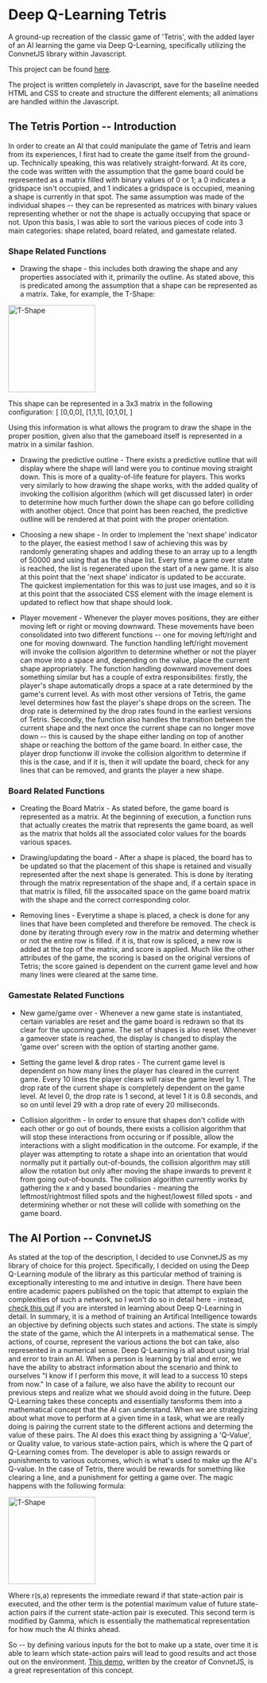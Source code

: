 # Deep Q-Learning Tetris
A ground-up recreation of the classic game of 'Tetris', with the added layer of an AI learning the game via Deep Q-Learning, specifically utilizing the ConvnetJS library within Javascript.

This project can be found [here](https://www.projects.ryleygg.com/tetris/).

The project is written completely in Javascript, save for the baseline needed HTML and CSS to create and structure the different elements; all animations are handled within the Javascript.


## The Tetris Portion -- Introduction

In order to create an AI that could manipulate the game of Tetris and learn from its experiences, I first had to create the game itself from the ground-up. Technically speaking, this was relatively straight-forward. At its core, the code was written with the assumption that the game board could be represented as a matrix filled with binary values of 0 or 1; a 0 indicates a gridspace isn't occupied, and 1 indicates a gridspace is occupied, meaning a shape is currently in that spot. The same assumption was made of the individual shapes -- they can be represented as matrices with binary values representing whether or not the shape is actually occupying that space or not. Upon this basis, I was able to sort the various pieces of code into 3 main categories: shape related, board related, and gamestate related. 

### Shape Related Functions

* Drawing the shape - this includes both drawing the shape and any properties associated with it, primarily the outline. As stated above, this is predicated among the assumption that a shape can be represented as a matrix. Take, for example, the T-Shape: 

<img src="https://vice-images.vice.com/images/content-images/2016/05/18/tetris-the-movie-vgtrn-body-image-1463571891.png" width="175" alt='T-Shape'>

This shape can be represented in a 3x3 matrix in the following configuration:
[
[0,0,0],
[1,1,1],
[0,1,0],
]

Using this information is what allows the program to draw the shape in the proper position, given also that the gameboard itself is represented in a matrix in a similar fashion.

* Drawing the predictive outline - There exists a predictive outline that will display where the shape will land were you to continue moving straight down. This is more of a quality-of-life feature for players. This works very similarly to how drawing the shape works, with the added quality of invoking the collision algorithm (which will get discussed later) in order to determine how much further down the shape can go before colliding with another object. Once that point has been reached, the predictive outline will be rendered at that point with the proper orientation.

* Choosing a new shape - In order to implement the 'next shape' indicator to the player, the easiest method I saw of achieving this was by randomly generating shapes and adding these to an array up to a length of 50000 and using that as the shape list. Every time a game over state is reached, the list is regenerated upon the start of a new game. It is also at this point that the 'next shape' indicator is updated to be accurate. The quickest implementation for this was to just use images, and so it is at this point that the associated CSS element with the image element is updated to reflect how that shape should look.

* Player movement - Whenever the player moves positions, they are either moving left or right or moving downward. These movements have been consolidated into two different functions -- one for moving left/right and one for moving downward. The function handling left/right movement will invoke the collision algorithm to determine whether or not the player can move into a space and, depending on the value, place the current shape appropriately. The function handling downward movement does something similar but has a couple of extra responsibilites: firstly, the player's shape automatically drops a space at a rate determined by the game's current level. As with most other versions of Tetris, the game level determines how fast the player's shape drops on the screen. The drop rate is determined by the drop rates found in the earliest versions of Tetris. Secondly, the function also handles the transition between the current shape and the next once the current shape can no longer move down -- this is caused by the shape either landing on top of another shape or reaching the bottom of the game board. In either case, the player drop functionw ill invoke the collision algorithm to determine if this is the case, and if it is, then it will update the board, check for any lines that can be removed, and grants the player a new shape.

### Board Related Functions

* Creating the Board Matrix - As stated before, the game board is represented as a matrix. At the beginning of execution, a function runs that actually creates the matrix that represents the game board, as well as the matrix that holds all the associated color values for the boards various spaces.

* Drawing/updating the board - After a shape is placed, the board has to be updated so that the placement of this shape is retained and visually represented after the next shape is generated. This is done by iterating through the matrix representation of the shape and, if a certain space in that matrix is filled, fill the assocaited space on the game board matrix with the shape and the correct corresponding color.

* Removing lines - Everytime a shape is placed, a check is done for any lines that have been completed and therefore be removed. The check is done by iterating through every row in the matrix and determing whether or not the entire row is filled. if it is, that row is spliced, a new row is added at the top of the matrix, and score is applied. Much like the other attributes of the game, the scoring is based on the original versions of Tetris; the score gained is dependent on the current game level and how many lines were cleared at the same time.


### Gamestate Related Functions

* New game/game over - Whenever a new game state is instantiated, certain variables are reset and the game board is redrawn so that its clear for the upcoming game. The set of shapes is also reset. Whenever a gameover state is reached, the display is changed to display the 'game over' screen with the option of starting another game.

* Setting the game level & drop rates - The current game level is dependent on how many lines the player has cleared in the current game. Every 10 lines the player clears will raise the game level by 1. The drop rate of the current shape is completely dependent on the game level. At level 0, the drop rate is 1 second, at level 1 it is 0.8 seconds, and so on until level 29 with a drop rate of every 20 milliseconds.

* Collision algorithm - In order to ensure that shapes don't collide with each other or go out of bounds, there exists a collision algorithm that will stop these interactions from occuring or if possible, allow the interactions with a slight modification in the outcome. For example, if the player was attempting to rotate a shape into an orientation that would normally put it partially out-of-bounds, the collision algorithm may still allow the rotation but only after moving the shape inwards to prevent it from going out-of-bounds. The collision algorithm currently works by gathering the x and y based boundaries - meaning the leftmost/rightmost filled spots and the highest/lowest filled spots - and determining whether or not these will collide with something on the game board.

## The AI Portion -- ConvnetJS

As stated at the top of the description, I decided to use ConvnetJS as my library of choice for this project. Specifically, I decided on using the Deep Q-Learning module of the library as this particular method of training is exceptionally interesting to me and intuitive in design. There have been entire academic papers published on the topic that attempt to explain the complexities of such a network, so I won't do so in detail here - instead, [check this out](https://www.analyticsvidhya.com/blog/2019/04/introduction-deep-q-learning-python/) if you are intersted in learning about Deep Q-Learning in detail. In summary, it is a method of training an Artifical Intelligence towards an objective by defining objects such states and actions. The state is simply the state of the game, which the AI interprets in a mathematical sense. The actions, of course, represent the various actions the bot can take, also represented in a numerical sense. Deep Q-Learning is all about using trial and error to train an AI. When a person is learning by trial and error, we have the ability to abstract information about the scenario and think to ourselves "I know if I perform this move, it will lead to a success 10 steps from now." In case of a failure, we also have the ability to recount our previous steps and realize what we should avoid doing in the future. Deep Q-Learning takes these concepts and essentially tansforms them into a mathematical concept that the AI can understand. When we are strategizing about what move to perform at a given time in a task, what we are really doing is pairing the current state to the different actions and determing the value of these pairs. The AI does this exact thing by assigning a 'Q-Value', or Quality value, to various state-action pairs, which is where the Q part of Q-Learning comes from. The developer is able to assign rewards or punishments to various outcomes, which is what's used to make up the AI's Q-value. In the case of Tetris, there would be rewards for something like clearing a line, and a punishment for getting a game over. The magic happens with the following formula:

<img src="https://s3-ap-south-1.amazonaws.com/av-blog-media/wp-content/uploads/2019/04/1_lTVHyzT3d26Bd_znaKaylQ-768x84.png" width="175" alt='T-Shape'>

Where r(s,a) represents the immediate reward if that state-action pair is executed, and the other term is the potential maximum value of future state-action pairs if the current state-action pair is executed. This second term is modified by Gamma, which is essentially the mathematical representation for how much the AI thinks ahead.

So -- by defining various inputs for the bot to make up a state, over time it is able to learn which state-action pairs will lead to good results and act those out on the environment. [This demo](https://cs.stanford.edu/people/karpathy/convnetjs/demo/rldemo.html), written by the creator of ConvnetJS, is a great representation of this concept.
